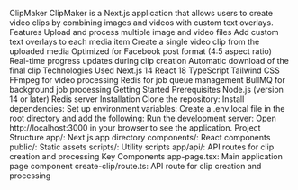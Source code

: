 ClipMaker
ClipMaker is a Next.js application that allows users to create video clips by combining images and videos with custom text overlays.
Features
Upload and process multiple image and video files
Add custom text overlays to each media item
Create a single video clip from the uploaded media
Optimized for Facebook post format (4:5 aspect ratio)
Real-time progress updates during clip creation
Automatic download of the final clip
Technologies Used
Next.js 14
React 18
TypeScript
Tailwind CSS
FFmpeg for video processing
Redis for job queue management
BullMQ for background job processing
Getting Started
Prerequisites
Node.js (version 14 or later)
Redis server
Installation
Clone the repository:
Install dependencies:
Set up environment variables:
Create a .env.local file in the root directory and add the following:
Run the development server:
Open http://localhost:3000 in your browser to see the application.
Project Structure
app/: Next.js app directory
components/: React components
public/: Static assets
scripts/: Utility scripts
app/api/: API routes for clip creation and processing
Key Components
app-page.tsx: Main application page component
create-clip/route.ts: API route for clip creation and processing
